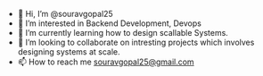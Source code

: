 - 👋 Hi, I’m @souravgopal25
- 👀 I’m interested in Backend Development, Devops
- 🌱 I’m currently learning how to design scallable Systems.
- 💞️ I’m looking to collaborate on intresting projects which involves designing systems at scale.
- 📫 How to reach me souravgopal25@gmail.com

<!---
souravgopal25/souravgopal25 is a ✨ special ✨ repository because its `README.md` (this file) appears on your GitHub profile.
You can click the Preview link to take a look at your changes.
--->
